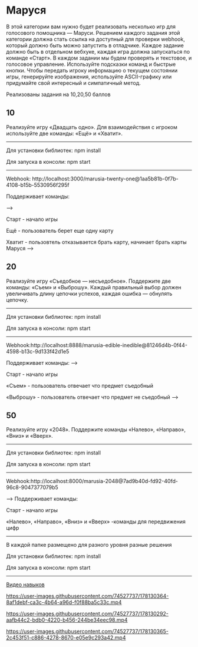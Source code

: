 # Маруся
В этой категории вам нужно будет реализовать несколько игр для голосового помощника — Маруси. Решением каждого задания этой категории должна стать ссылка на доступный для проверки webhook, который должно быть можно запустить в отладчике. Каждое задание должно быть в отдельном вебхуке, каждая игра должна запускаться по команде «Старт». В каждом задании мы будем проверять и текстовое, и голосовое управление. Используйте подсказки команд и быстрые кнопки. Чтобы передать игроку информацию о текущем состоянии игры, генерируйте изображения, используйте ASCII-графику или придумайте свой интересный и симпатичный метод.

Реализованы задания на 10,20,50 баллов

## 10
Реализуйте игру «Двадцать одно». Для взаимодействия с игроком используйте две команды: «Ещё» и «Хватит».

---

Для установки библиотек:
npm install

Для запуска в консоли:
npm start

---

Webhook:
http://localhost:3000/marusia-twenty-one@1aa5b81b-0f7b-4108-b15b-5530956f295f


Поддерживает команды:

-->

Старт - начало игры


Ещё - пользователь берет еще одну карту

Хватит - пользовтель отказывается брать карту, начинает брать карты Маруся
-->

## 20
Реализуйте игру «Съедобное — несъедобное». Поддержите две команды: «Съем» и «Выброшу». Каждый правильный выбор должен увеличивать длину цепочки успехов, каждая ошибка — обнулять цепочку.

---

Для установки библиотек:
npm install

Для запуска в консоли:
npm start


---
Webhook:http://localhost:8888/marusia-edible-inedible@81246d4b-0f44-4598-b13c-9d133f42d1e5

Поддерживает команды:
-->

Старт - начало игры

«Съем» - пользователь отвечает что предмет съедобный

«Выброшу» - пользователь отвечает что предмет не съедобный
-->

## 50
Реализуйте игру «2048». Поддержите команды «Налево», «Направо», «Вниз» и «Вверх».

---

Для установки библиотек:
npm install

Для запуска в консоли:
npm start

---
Webhook:http://localhost:8000/marusia-2048@7ad9b40d-fd92-40fd-96c8-9047377079b5


-->
Поддерживает команды:

Старт - начало игры

«Налево», «Направо», «Вниз» и «Вверх» -команды для передвижения цифр

---
В каждой папке размещено для разного уровня разные решения

Для установки библиотек:
npm install

Для запуска в консоли:
npm start

---

[Видео навыков](https://disk.yandex.ru/d/qsrH2beUfq98wA)

https://user-images.githubusercontent.com/74527737/178130364-8af1debf-ca3c-4b64-a96d-f0f88ba5c33c.mp4


https://user-images.githubusercontent.com/74527737/178130292-aafb44c2-bdb0-4220-b456-244be34eec98.mp4


https://user-images.githubusercontent.com/74527737/178130365-2c453f51-c886-4278-8670-e05e9c293a42.mp4

